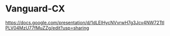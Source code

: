 # Vanguard-CX

https://docs.google.com/presentation/d/1dLEIHycNVvrwH7g3Jcv4NW72TtIPLV04MzU77fMuZZg/edit?usp=sharing



